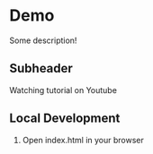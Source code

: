 # Demo
Some description!

## Subheader

Watching tutorial on Youtube

## Local Development

1. Open index.html in your browser